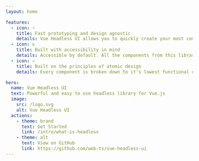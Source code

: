 ```yaml
---
layout: home

features:
  - icon: ⚡️
    title: Fast prototyping and design agnostic
    details: Vue Headless UI allows you to quickly create your most common components without worrying about anything but styling.
  - icon: ♿️
    title: Built with accessibility in mind
    details: Accessible by default. All the components from this library are created with accessibility in mind.
  - icon: ⚛️
    title: Built on the principles of atomic design
    details: Every component is broken down to it's lowest functional counterpart, so you can re-arrange and re-use everything to your heart's content.

hero:
  name: Vue Headless UI
  text: Powerful and easy to use headless library for Vue.js
  image:
    src: /logo.svg
    alt: Vue Headless UI
  actions:
    - theme: brand
      text: Get Started
      link: /intro/what-is-headless
    - theme: alt
      text: View on GitHub
      link: https://github.com/web-ts/vue-headless-ui
---
```

